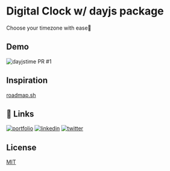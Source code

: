 # Digital Clock w/ dayjs package
Choose your timezone with ease🚀

## Demo
![dayjstime PR #1](https://github.com/gurkiratz/dayjs-app/assets/94279121/2d953277-84c7-4152-805a-0cb1d04357c2)


## Inspiration
[roadmap.sh](https://roadmap.sh/full-stack)


## 🔗 Links
[![portfolio](https://img.shields.io/badge/my_portfolio-000?style=for-the-badge&logo=ko-fi&logoColor=white)](https://github.com/gurkiratz)
[![linkedin](https://img.shields.io/badge/linkedin-0A66C2?style=for-the-badge&logo=linkedin&logoColor=white)](https://www.linkedin.com/in/gurkiratz)
[![twitter](https://img.shields.io/badge/twitter-1DA1F2?style=for-the-badge&logo=twitter&logoColor=white)](https://twitter.com/theGurSingh)


## License
[MIT](https://choosealicense.com/licenses/mit/)
